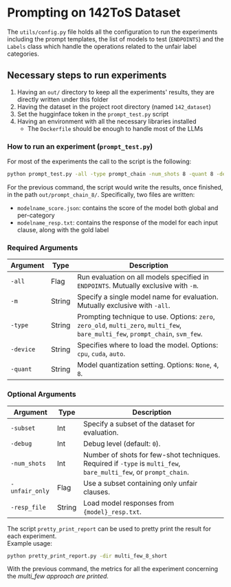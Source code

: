 # Prompting on 142ToS Dataset

The `utils/config.py` file holds all the configuration to run the experiments including the prompt templates, the list of models to test (`ENDPOINTS`) and the `Labels` class which handle the operations related to the unfair label categories.

## Necessary steps to run experiments
1) Having an `out/` directory to keep all the experiments' results, they are directly written under this folder
2) Having the dataset in the project root directory (named `142_dataset`)
3) Set the hugginface token in the `prompt_test.py` script
4) Having an environment with all the necessary libraries installed
    - The `Dockerfile` should be enough to handle most of the LLMs

### How to run an experiment (`prompt_test.py`)

For most of the experiments the call to the script is the following:
```bash
python prompt_test.py -all -type prompt_chain -num_shots 8 -quant 8 -device auto
```

For the previous command, the script would write the results, once finished, in the path `out/prompt_chain_8/`.
Specifically, two files are written:
-  ```modelname_score.json```: contains the score of the model both global and per-category
- ```modelname_resp.txt```: contains the response of the model for each input clause, along with the gold label

### Required Arguments  

| Argument  | Type   | Description |
|-----------|--------|-------------|
| `-all`    | Flag   | Run evaluation on all models specified in `ENDPOINTS`. Mutually exclusive with `-m`. |
| `-m`      | String | Specify a single model name for evaluation. Mutually exclusive with `-all`. |
| `-type`   | String | Prompting technique to use. Options: `zero`, `zero_old`, `multi_zero`, `multi_few`, `bare_multi_few`, `prompt_chain`, `svm_few`. |
| `-device` | String | Specifies where to load the model. Options: `cpu`, `cuda`, `auto`. |
| `-quant`  | String | Model quantization setting. Options: `None`, `4`, `8`. |

### Optional Arguments  

| Argument        | Type   | Description |
|----------------|--------|-------------|
| `-subset`      | Int    | Specify a subset of the dataset for evaluation. |
| `-debug`       | Int    | Debug level (default: `0`). |
| `-num_shots`   | Int    | Number of shots for few-shot techniques. Required if `-type` is `multi_few`, `bare_multi_few`, or `prompt_chain`. |
| `-unfair_only` | Flag   | Use a subset containing only unfair clauses. |
| `-resp_file`   | String | Load model responses from `{model}_resp.txt`. |


The script ```pretty_print_report``` can be used to pretty print the result for each experiment.
\
Example usage:
```bash
python pretty_print_report.py -dir multi_few_8_short
```
With the previous command, the metrics for all the experiment concerning the <i>multi_few<i> approach are printed. 